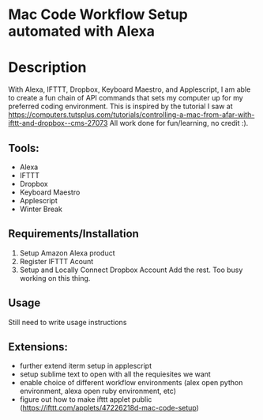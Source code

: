 # Mac Code Workflow Setup automated with Alexa


# Description
With Alexa, IFTTT, Dropbox, Keyboard Maestro, and Applescript, I am able to create a fun chain of API commands that sets  my computer up for my preferred coding environment.
This is inspired by the tutorial I saw at
https://computers.tutsplus.com/tutorials/controlling-a-mac-from-afar-with-ifttt-and-dropbox--cms-27073
All work done for fun/learning, no credit :). 

## Tools: 
- Alexa
- IFTTT
- Dropbox
- Keyboard Maestro
- Applescript
- Winter Break

## Requirements/Installation
1. Setup Amazon Alexa product
2. Register IFTTT Acount
3. Setup and Locally Connect Dropbox Account
Add the rest. Too busy working on this thing. 
## Usage
Still need to write usage instructions


## Extensions:
- further extend iterm setup in applescript
- setup sublime text to open with all the requiesites we want
- enable choice of different workflow environments (alex open python environment, alexa open ruby environment, etc)
- figure out how to make ifttt applet public (https://ifttt.com/applets/47226218d-mac-code-setup)